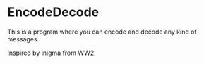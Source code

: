 # EncodeDecode
This is a program where you can encode and decode any kind of messages.

Inspired by inigma from WW2. 
